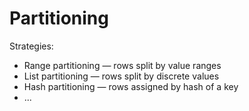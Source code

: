 # Partitioning

Strategies:
* Range partitioning — rows split by value ranges
* List partitioning — rows split by discrete values
* Hash partitioning — rows assigned by hash of a key
* ...
